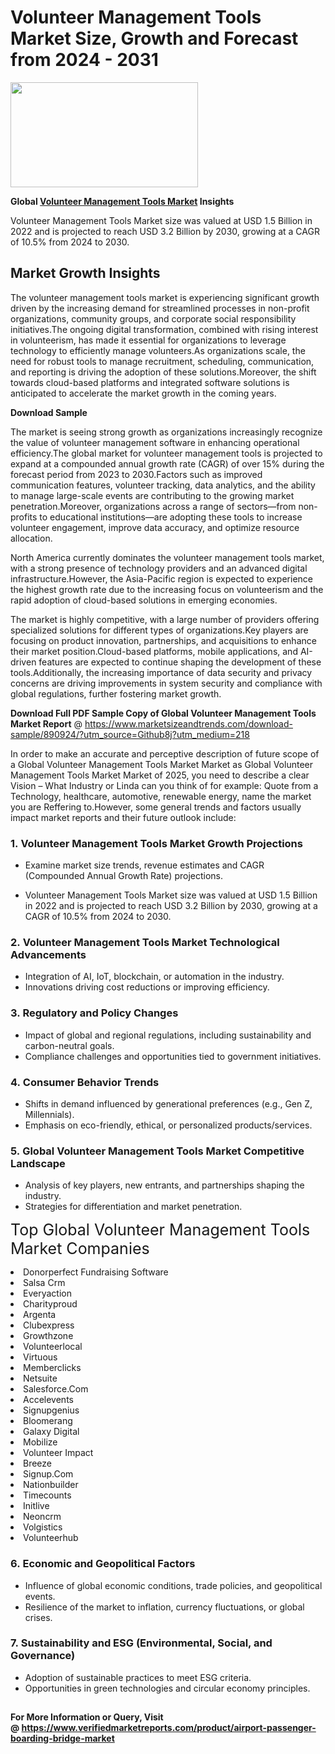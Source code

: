 <H1>Volunteer Management Tools Market Size, Growth and Forecast from 2024 - 2031</H1><img class="aligncenter size-medium wp-image-584254" src="https://thirdeyenews.in/wp-content/uploads/2024/09/Global-Market-Research-300x168.jpeg" alt="" width="300" height="168" /><p><strong>Global&nbsp;<a href="https://www.marketsizeandtrends.com/download-sample/890924/?utm_source=Github8j?utm_medium=218">Volunteer Management Tools Market</a> Insights</strong></p><p>Volunteer Management Tools Market size was valued at USD 1.5 Billion in 2022 and is projected to reach USD 3.2 Billion by 2030, growing at a CAGR of 10.5% from 2024 to 2030.</p><p><h2>Market Growth Insights</h2> <p>The volunteer management tools market is experiencing significant growth driven by the increasing demand for streamlined processes in non-profit organizations, community groups, and corporate social responsibility initiatives.The ongoing digital transformation, combined with rising interest in volunteerism, has made it essential for organizations to leverage technology to efficiently manage volunteers.As organizations scale, the need for robust tools to manage recruitment, scheduling, communication, and reporting is driving the adoption of these solutions.Moreover, the shift towards cloud-based platforms and integrated software solutions is anticipated to accelerate the market growth in the coming years.</p> <p><strong>Download Sample</strong></p> <p>The market is seeing strong growth as organizations increasingly recognize the value of volunteer management software in enhancing operational efficiency.The global market for volunteer management tools is projected to expand at a compounded annual growth rate (CAGR) of over 15% during the forecast period from 2023 to 2030.Factors such as improved communication features, volunteer tracking, data analytics, and the ability to manage large-scale events are contributing to the growing market penetration.Moreover, organizations across a range of sectors—from non-profits to educational institutions—are adopting these tools to increase volunteer engagement, improve data accuracy, and optimize resource allocation.</p> <p>North America currently dominates the volunteer management tools market, with a strong presence of technology providers and an advanced digital infrastructure.However, the Asia-Pacific region is expected to experience the highest growth rate due to the increasing focus on volunteerism and the rapid adoption of cloud-based solutions in emerging economies.</p> <p>The market is highly competitive, with a large number of providers offering specialized solutions for different types of organizations.Key players are focusing on product innovation, partnerships, and acquisitions to enhance their market position.Cloud-based platforms, mobile applications, and AI-driven features are expected to continue shaping the development of these tools.Additionally, the increasing importance of data security and privacy concerns are driving improvements in system security and compliance with global regulations, further fostering market growth.</p> <p><span class=""><strong>Download Full PDF Sample Copy of Global Volunteer Management Tools Market Report</strong> @ <a href="https://www.marketsizeandtrends.com/download-sample/890924/?utm_source=Github8j?utm_medium=218" target="_blank">https://www.marketsizeandtrends.com/download-sample/890924/?utm_source=Github8j?utm_medium=218</a></span></p><p>In order to make an accurate and perceptive description of future scope of a Global&nbsp;Volunteer Management Tools Market Market as Global&nbsp;Volunteer Management Tools Market Market of 2025, you need to describe a clear Vision &ndash; What Industry or Linda can you think of for example: Quote from a Technology, healthcare, automotive, renewable energy, name the market you are Reffering to.However, some general trends and factors usually impact market reports and their future outlook include:</p><h3>1.&nbsp;<strong>Volunteer Management Tools Market Growth Projections</strong></h3><ul><li>Examine market size trends, revenue estimates and CAGR (Compounded Annual Growth Rate) projections.</li><li><p>Volunteer Management Tools Market size was valued at USD 1.5 Billion in 2022 and is projected to reach USD 3.2 Billion by 2030, growing at a CAGR of 10.5% from 2024 to 2030.</p></li></ul><h3>2.&nbsp;<strong>Volunteer Management Tools Market Technological Advancements</strong></h3><ul><li>Integration of AI, IoT, blockchain, or automation in the industry.</li><li>Innovations driving cost reductions or improving efficiency.</li></ul><h3>3.&nbsp;<strong>Regulatory and Policy Changes</strong></h3><ul><li>Impact of global and regional regulations, including sustainability and carbon-neutral goals.</li><li>Compliance challenges and opportunities tied to government initiatives.</li></ul><h3>4.&nbsp;<strong>Consumer Behavior Trends</strong></h3><ul><li>Shifts in demand influenced by generational preferences (e.g., Gen Z, Millennials).</li><li>Emphasis on eco-friendly, ethical, or personalized products/services.</li></ul><h3>5.&nbsp;<strong>Global Volunteer Management Tools Market Competitive Landscape</strong></h3><ul><li>Analysis of key players, new entrants, and partnerships shaping the industry.</li><li>Strategies for differentiation and market penetration.</li></ul><p data-pm-slice="1 1 []"><span style="color: inherit; font-family: inherit; font-size: 25px;">Top Global Volunteer Management Tools Market Companies</span></p><div class="" data-test-id=""><p><li>Donorperfect Fundraising Software</li><li> Salsa Crm</li><li> Everyaction</li><li> Charityproud</li><li> Argenta</li><li> Clubexpress</li><li> Growthzone</li><li> Volunteerlocal</li><li> Virtuous</li><li> Memberclicks</li><li> Netsuite</li><li> Salesforce.Com</li><li> Accelevents</li><li> Signupgenius</li><li> Bloomerang</li><li> Galaxy Digital</li><li> Mobilize</li><li> Volunteer Impact</li><li> Breeze</li><li> Signup.Com</li><li> Nationbuilder</li><li> Timecounts</li><li> Initlive</li><li> Neoncrm</li><li> Volgistics</li><li> Volunteerhub</li></p></div><h3>6.&nbsp;<strong>Economic and Geopolitical Factors</strong></h3><ul><li>Influence of global economic conditions, trade policies, and geopolitical events.</li><li>Resilience of the market to inflation, currency fluctuations, or global crises.</li></ul><h3>7.&nbsp;<strong>Sustainability and ESG (Environmental, Social, and Governance)</strong></h3><ul><li>Adoption of sustainable practices to meet ESG criteria.</li><li>Opportunities in green technologies and circular economy principles.</li></ul><h2><strong style="font-size: 14px;">For More Information or Query, Visit @&nbsp;</strong><a style="background-color: #ffffff; font-size: 14px;" href="https://www.marketsizeandtrends.com/report/volunteer-management-tools-market-/" target="_blank">https://www.verifiedmarketreports.com/product/airport-passenger-boarding-bridge-market</a></h2>
